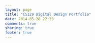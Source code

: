 ```yaml
---
layout: page
title: "CS129 Digital Design Portfolio"
date: 2014-05-28 22:39
comments: true
sharing: true
footer: true
---
```



